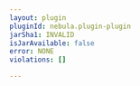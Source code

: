 ```yaml
---
layout: plugin
pluginId: nebula.plugin-plugin
jarSha1: INVALID
isJarAvailable: false
error: NONE
violations: []

---
```

